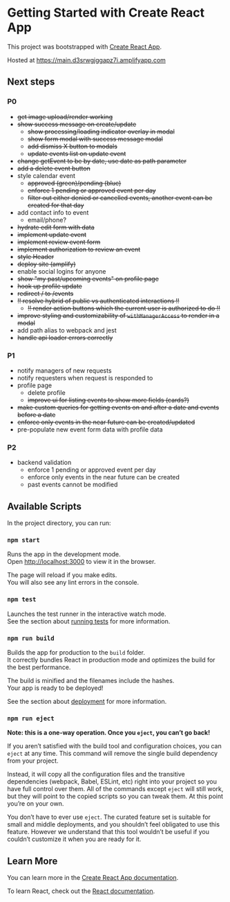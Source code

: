 # Getting Started with Create React App

This project was bootstrapped with [Create React App](https://github.com/facebook/create-react-app).

Hosted at https://main.d3srwgjggapz7i.amplifyapp.com

## Next steps

### P0

- ~~get image ~~upload~~/render working~~
- ~~show success message on create/update~~
  - ~~show processing/loading indicator overlay in modal~~
  - ~~show form modal with success message modal~~
  - ~~add dismiss X button to modals~~
  - ~~update events list on update event~~
- ~~change getEvent to be by date, use date as path parameter~~
- ~~add a delete event button~~
- style calendar event
  - ~~approved (green)/pending (blue)~~
  - ~~enforce 1 pending or approved event per day~~
  - ~~filter out either denied or cancelled events, another event can be created for that day~~
- add contact info to event
  - email/phone?
- ~~hydrate edit form with data~~
- ~~implement update event~~
- ~~implement review event form~~
- ~~implement authorization to review an event~~
- ~~style Header~~
- ~~deploy site (amplify)~~
- enable social logins for anyone
- ~~show "my past/upcoming events" on profile page~~
- ~~hook up profile update~~
- ~~redirect / to /events~~
- ~~!! resolve hybrid of public vs authenticated interactions !!~~
  - ~~!! render action buttons which the current user is authorized to do !!~~
- ~~improve styling and customizability of `withManagerAccess` to render in a modal~~
- add path alias to webpack and jest
- ~~handle api loader errors correctly~~

### P1

- notify managers of new requests
- notify requesters when request is responded to
- profile page
  - delete profile
  - ~~improve ui for listing events to show more fields (cards?)~~
- ~~make custom queries for getting events on and after a date and events before a date~~
- ~~enforce only events in the near future can be created/updated~~
- pre-populate new event form data with profile data

### P2

- backend validation
  - enforce 1 pending or approved event per day
  - enforce only events in the near future can be created
  - past events cannot be modified

## Available Scripts

In the project directory, you can run:

### `npm start`

Runs the app in the development mode.\
Open [http://localhost:3000](http://localhost:3000) to view it in the browser.

The page will reload if you make edits.\
You will also see any lint errors in the console.

### `npm test`

Launches the test runner in the interactive watch mode.\
See the section about [running tests](https://facebook.github.io/create-react-app/docs/running-tests) for more information.

### `npm run build`

Builds the app for production to the `build` folder.\
It correctly bundles React in production mode and optimizes the build for the best performance.

The build is minified and the filenames include the hashes.\
Your app is ready to be deployed!

See the section about [deployment](https://facebook.github.io/create-react-app/docs/deployment) for more information.

### `npm run eject`

**Note: this is a one-way operation. Once you `eject`, you can’t go back!**

If you aren’t satisfied with the build tool and configuration choices, you can `eject` at any time. This command will remove the single build dependency from your project.

Instead, it will copy all the configuration files and the transitive dependencies (webpack, Babel, ESLint, etc) right into your project so you have full control over them. All of the commands except `eject` will still work, but they will point to the copied scripts so you can tweak them. At this point you’re on your own.

You don’t have to ever use `eject`. The curated feature set is suitable for small and middle deployments, and you shouldn’t feel obligated to use this feature. However we understand that this tool wouldn’t be useful if you couldn’t customize it when you are ready for it.

## Learn More

You can learn more in the [Create React App documentation](https://facebook.github.io/create-react-app/docs/getting-started).

To learn React, check out the [React documentation](https://reactjs.org/).
